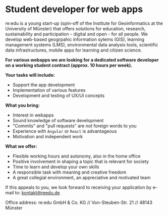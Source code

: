 # Student developer for web apps

re:edu is a young start-up (spin-off of the Institute for Geoinformatics at the University of Münster) that offers solutions for education, research, sustainability and participation - digital and open - for all people. We develop web-based geogrpahic information sytems (GIS), learning management systems (LMS), environmental data analysis tools, scientific data infrastructures, mobile apps for learning and citizen science.

**For various webapps we are looking for a dedicated software developer on a working student contract (approx. 10 hours per week).**

**Your tasks will include:**

- Support the app development
- Implementation of various features
- Development and testing of UX/UI concepts

**What you bring:**

- Interest in webapps
- Sound knowledge of software development
- "Commits" and "pull requests" are not foreign words to you
- Experience with `Angular` or `React` is advantageous
- Motivation and independent work

**What we offer:**

- Flexible working hours and autonomy, also in the home office
- Positive involvement in shaping a topic that is relevant for society
- Time to learn and develop your own skills
- A responsible task with meaning and creative freedom
- A great collegial environment, an appreciative and motivated team

If this appeals to you, we look forward to receiving your application by e-mail to: kontakt@reedu.de

Office address:
re:edu GmbH \& Co. KG // Von-Steuben-Str. 21 // 48143 Münster
